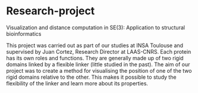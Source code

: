 # Research-project
Visualization and distance computation in SE(3): Application to structural bioinformatics

This project was carried out as part of our studies at INSA Toulouse and supervised by Juan Cortez, Research Director at LAAS-CNRS. 
Each protein has its own roles and functions. They are generally made up of two rigid domains linked by a flexible linker (little studied in the past).
The aim of our project was to create a method for visualising the position of one of the two rigid domains relative to the other. 
This makes it possible to study the flexibility of the linker and learn more about its properties.
